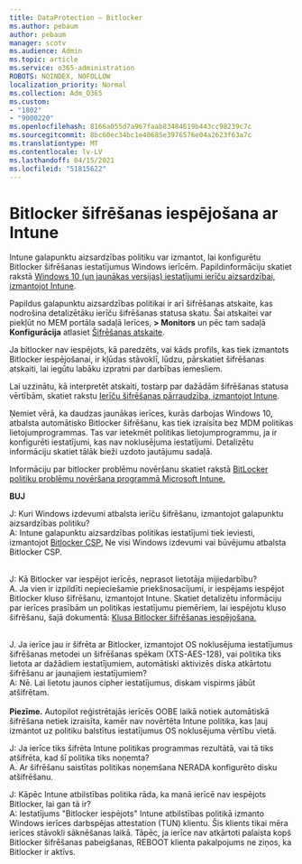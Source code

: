 ```yaml
---
title: DataProtection — Bitlocker
ms.author: pebaum
author: pebaum
manager: scotv
ms.audience: Admin
ms.topic: article
ms.service: o365-administration
ROBOTS: NOINDEX, NOFOLLOW
localization_priority: Normal
ms.collection: Adm_O365
ms.custom:
- "1802"
- "9000220"
ms.openlocfilehash: 8166a055d7a967faab83484619b443cc98239c7c
ms.sourcegitcommit: 8bc60ec34bc1e40685e3976576e04a2623f63a7c
ms.translationtype: MT
ms.contentlocale: lv-LV
ms.lasthandoff: 04/15/2021
ms.locfileid: "51815622"
---
```

# <a name="enabling-bitlocker-encryption-with-intune"></a>Bitlocker šifrēšanas iespējošana ar Intune

Intune galapunktu aizsardzības politiku var izmantot, lai konfigurētu Bitlocker šifrēšanas iestatījumus Windows ierīcēm. Papildinformāciju skatiet rakstā [Windows 10 (un jaunākas versijas) iestatījumi ierīču aizsardzībai, izmantojot Intune](https://docs.microsoft.com/intune/endpoint-protection-windows-10#windows-encryption).

Papildus galapunktu aizsardzības politikai ir arī šifrēšanas atskaite, kas nodrošina detalizētāku ierīču šifrēšanas statusa skatu. Šai atskaitei var piekļūt no MEM portāla sadaļā Ierīces, **> Monitors** un pēc tam sadaļā **Konfigurācija** atlasiet [Šifrēšanas atskaite](https://endpoint.microsoft.com/#blade/Microsoft_Intune_DeviceSettings/DevicesMonitorMenu/encryptionReport).

Ja bitlocker nav iespējots, kā paredzēts, vai kāds profils, kas tiek izmantots Bitlocker iespējošanai, ir kļūdas stāvoklī, lūdzu, pārskatiet šifrēšanas atskaiti, lai iegūtu labāku izpratni par darbības iemesliem.

Lai uzzinātu, kā interpretēt atskaiti, tostarp par dažādām šifrēšanas statusa vērtībām, skatiet rakstu [Ierīču šifrēšanas pārraudzība, izmantojot Intune](https://docs.microsoft.com/mem/intune/protect/encryption-monitor).

Ņemiet vērā, ka daudzas jaunākas ierīces, kurās darbojas Windows 10, atbalsta automātisko Bitlocker šifrēšanu, kas tiek izraisīta bez MDM politikas lietojumprogrammas. Tas var ietekmēt politikas lietojumprogrammu, ja ir konfigurēti iestatījumi, kas nav noklusējuma iestatījumi. Detalizētu informāciju skatiet tālāk bieži uzdoto jautājumu sadaļā.

Informāciju par bitlocker problēmu novēršanu skatiet rakstā [BitLocker politiku problēmu novēršana programmā Microsoft Intune.](https://docs.microsoft.com/intune/protect/troubleshoot-bitlocker-policies)
 
 
**BUJ**

J: Kuri Windows izdevumi atbalsta ierīču šifrēšanu, izmantojot galapunktu aizsardzības politiku?<br>
A: Intune galapunktu aizsardzības politikas iestatījumi tiek ieviesti, izmantojot [Bitlocker CSP.](https://docs.microsoft.com/windows/client-management/mdm/bitlocker-csp) Ne visi Windows izdevumi vai būvējumu atbalsta Bitlocker CSP. <br><br>

J: Kā Bitlocker var iespējot ierīcēs, neprasot lietotāja mijiedarbību?<br>
A. Ja vien ir izpildīti nepieciešamie priekšnosacījumi, ir iespējams iespējot Bitlocker kluso šifrēšanu, izmantojot Intune. Skatiet detalizētu informāciju par ierīces prasībām un politikas iestatījumu piemēriem, lai iespējotu kluso šifrēšanu, šajā dokumentā: [Klusa Bitlocker šifrēšanas iespējošana.](https://docs.microsoft.com/mem/intune/protect/encrypt-devices#silently-enable-bitlocker-on-devices) <br><br>

J. Ja ierīce jau ir šifrēta ar Bitlocker, izmantojot OS noklusējuma iestatījumus šifrēšanas metodei un šifrēšanas spēkam (XTS-AES-128), vai politika tiks lietota ar dažādiem iestatījumiem, automātiski aktivizēs diska atkārtotu šifrēšanu ar jaunajiem iestatījumiem?<br>
A: Nē. Lai lietotu jaunos cipher iestatījumus, diskam vispirms jābūt atšifrētam.<br><br>
**Piezīme.** Autopilot reģistrētajās ierīcēs OOBE laikā notiek automātiskā šifrēšana netiek izraisīta, kamēr nav novērtēta Intune politika, kas ļauj izmantot uz politiku balstītus iestatījumus OS noklusējuma vērtību vietā.
 
J: Ja ierīce tiks šifrēta Intune politikas programmas rezultātā, vai tā tiks atšifrēta, kad šī politika tiks noņemta?<br>
A. Ar šifrēšanu saistītas politikas noņemšana NERADA konfigurēto disku atšifrēšanu.
 
J: Kāpēc Intune atbilstības politika rāda, ka manā ierīcē nav iespējots Bitlocker, lai gan tā ir?<br>
A: Iestatījums "Bitlocker iespējots" Intune atbilstības politikā izmanto Windows ierīces darbspējas attestation (TUN) klientu. Šis klients tikai mēra ierīces stāvokli sāknēšanas laikā. Tāpēc, ja ierīce nav atkārtoti palaista kopš Bitlocker šifrēšanas pabeigšanas, REBOOT klienta pakalpojums ne ziņos, ka Bitlocker ir aktīvs.
 
 